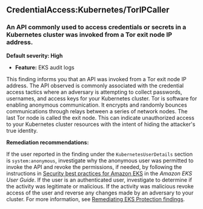 CredentialAccess:Kubernetes/TorIPCaller
---------------------------------------

### An API commonly used to access credentials or secrets in a Kubernetes cluster was invoked from a Tor exit node IP address.

**Default severity: High**

* **Feature:** EKS audit logs

This finding informs you that an API was invoked from a Tor exit node IP address. The API observed is commonly associated with the credential access tactics where an adversary is attempting to collect passwords, usernames, and access keys for your Kubernetes cluster. Tor is software for enabling anonymous communication. It encrypts and randomly bounces communications through relays between a series of network nodes. The last Tor node is called the exit node. This can indicate unauthorized access to your Kubernetes cluster resources with the intent of hiding the attacker's true identity.

**Remediation recommendations:**

If the user reported in the finding under the `KubernetesUserDetails` section is `system:anonymous`, investigate why the anonymous user was permitted to invoke the API and revoke the permissions, if needed, by following the instructions in [Security best practices for Amazon EKS](https://docs.aws.amazon.com/eks/latest/userguide/security-best-practices.html) in the *Amazon EKS User Guide*. If the user is an authenticated user, investigate to determine if the activity was legitimate or malicious. If the activity was malicious revoke access of the user and reverse any changes made by an adversary to your cluster. For more information, see [Remediating EKS Protection findings](./guardduty-remediate-kubernetes.html).